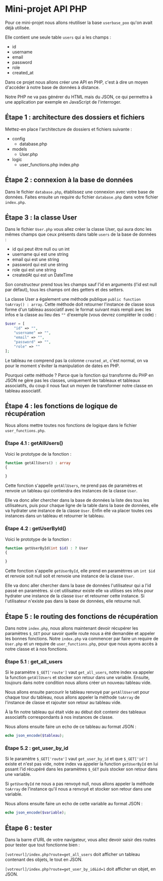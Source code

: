 # Mini-projet API PHP

Pour ce mini-projet nous allons réutiliser la base `userbase_poo` qu'on avait déjà utilisée.

Elle contient une seule table `users` qui a les champs :

- id
- username
- email
- password
- role
- created_at

Dans ce projet nous allons créer une API en PHP, c'est à dire un moyen d'accéder à notre base de données à distance.

Notre PHP ne va pas générer du HTML mais du JSON, ce qui permettra à une application par exemple en JavaScript de l'interroger.


## Étape 1 : architecture des dossiers et fichiers

Mettez-en place l'architecture de dossiers et fichiers suivante :

- config
	- database.php
- models
	- User.php
- logic
	- user_functions.php
index.php


## Étape 2 : connexion à la base de données

Dans le fichier `database.php`, établissez une connexion avec votre base de données. Faites ensuite un require du fichier `database.php` dans votre fichier `index.php`.


## Étape 3 : la classe User

Dans le fichier `User.php` vous allez créer la classe User, qui aura donc les mêmes champs que ceux présents dans table `users` de la base de données :

- id qui peut être null ou un int
- username qui est une string
- email qui est une string
- password qui est une string
- role qui est une string
- createdAt qui est un DateTime

Son constructeur prend tous les champs sauf l'id en arguments (l'id est null par défaut), tous les champs ont des getters et des setters.

La classe User a également une méthode publique `public function toArray() : array`. Cette méthode doit retourner l'instance de classe sous forme d'un tableau associatif avec le format suivant mais rempli avec les infos e la classe au lieu des `""` d'exemple (vous devrez compléter le code) :

```php
$user = [
	"id" => "",
	"username" => "",
	"email" => "",
	"password" => "",
	"role" => ""
];
``` 

Le tableau ne comprend pas la colonne `created_at`, c'est normal, on va pour le moment s'éviter la manipulation de dates en PHP. 

Pourquoi cette méthode ? Parce que la fonction qui transforme du PHP en JSON ne gère pas les classes, uniquement les tableaux et tableaux  associatifs, du coup il nous faut un moyen de transformer notre classe en tableau associatif.


## Étape 4 : les fonctions de logique de récupération

Nous allons mettre toutes nos fonctions de logique dans le fichier `user_functions.php`.

### Étape 4.1 : getAllUsers()

Voici le prototype de la fonction :

```php
function getAllUsers() : array 
{

}
```

Cette fonction s'appelle `getAllUsers`, ne prend pas de paramètres et renvoie un tableau qui contiendra des instances de la classe `User`.

Elle va donc aller chercher dans la base de données la liste des tous les utilisateurs, puis pour chaque ligne de la table dans la base de données, elle va hydrater une instance de la classe `User`. Enfin elle va placer toutes ces instances dans un tableau et retourner le tableau.

### Étape 4.2 : getUserById()

Voici le prototype de la fonction :

```php
function getUserById(int $id) : ? User 
{

}
```

Cette fonction s'appelle `getUserById`, elle prend en paramètrres un `int $id` et renvoie soit null soit et renvoie une instance de la classe `User`.

Elle va donc aller chercher dans la base de données l'utilisateur qui a l'id passé en paramètres. si cet utilisateur existe elle va utilises ses infos pour hydrater une instance de la classe `User` et retourner cette instance. Si l'utilisateur n'existe pas dans la base de données, elle retourne null.


## Étape 5 : le routing des fonctions de récupération

Dans notre `index.php`, nous allons maintenant devoir récupérer les paramètres `$_GET` pour savoir quelle route nous a été demandée et appeler les bonnes fonctions. Notre `index.php` va commencer par faire un require de `User.php` et un require de `user_functions.php`, pour que nous ayons accès à notre classe et à nos fonctions.

### Étape 5.1 : get_all_users

Si le paramètre `$_GET['route']` vaut `get_all_users`, notre index va appeler la function `getAllUsers` et stocker son retour dans une variable. Ensuite, toujours dans notre condition nous allons créer un nouveau tableau vide.

Nous allons ensuite parcourir le tableau renvoyé par `getAllUsers`et pour chaque tour du tableau, nous allons appeler la méthode `toArray` de l'instance de classe et rajouter son retour au tableau vide.

À la fin notre tableau qui était vide au début doit contenir des tableaux associatifs correspondants à nos instances de classe.

Nous allons ensuite faire un echo de ce tableau au format JSON : 

```php
echo json_encode($tableau);
```

### Étape 5.2 : get_user_by_id

Si le paramètre `$_GET['route']` vaut `get_user_by_id` et que `$_GET['id']` existe et n'est pas vide, notre index va appeler la function `getUserById` en lui pssant l'id récupéré dans les paramètres `$_GET` puis stocker son retour dans une variable. 

Si `getUserById` ne nous a pas renvoyé null, nous allons appeler la méthode `toArray` de l'instance qu'il nous a renvoyé et stocker son retour dans une variable.

Nous allons ensuite faire un echo de cette variable au format JSON : 

```php
echo json_encode($variable);
```


## Étape 6 : tester

Dans la barre d'URL de votre navigateur, vous allez devoir saisir des routes pour tester que tout fonctionne bien :

`[votreurl]/index.php?route=get_all_users` doit afficher un tableau contenant des objets, le tout en JSON.

`[votreurl]/index.php?route=get_user_by_id&id=1` doit afficher un objet, en JSON.